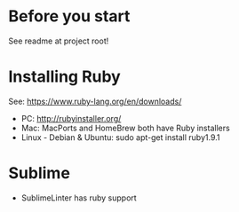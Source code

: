 # Before you start
See readme at project root!

# Installing Ruby
See: https://www.ruby-lang.org/en/downloads/
- PC: http://rubyinstaller.org/
- Mac: MacPorts and HomeBrew both have Ruby installers
- Linux - Debian & Ubuntu: sudo apt-get install ruby1.9.1

# Sublime
- SublimeLinter has ruby support 